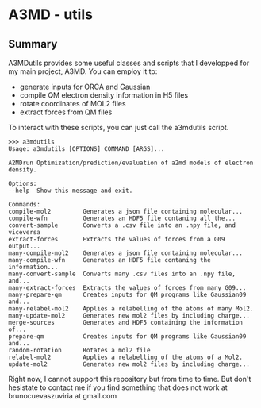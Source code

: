 # A3MD - utils

## Summary

A3MDutils provides some useful classes and scripts that I developped
for my main project, A3MD. You can employ it to:
- generate inputs for ORCA and Gaussian
- compile QM electron density information in H5 files 
- rotate coordinates of MOL2 files
- extract forces from QM files

To interact with these scripts, you can just call the a3mdutils script.

    >>> a3mdutils 
    Usage: a3mdutils [OPTIONS] COMMAND [ARGS]...

    A2MDrun Optimization/prediction/evaluation of a2md models of electron
    density.

    Options:
    --help  Show this message and exit.

    Commands:
    compile-mol2         Generates a json file containing molecular...
    compile-wfn          Generates an HDF5 file contaning all the...
    convert-sample       Converts a .csv file into an .npy file, and viceversa
    extract-forces       Extracts the values of forces from a G09 output...
    many-compile-mol2    Generates a json file containing molecular...
    many-compile-wfn     Generates an HDF5 file contaning the information...
    many-convert-sample  Converts many .csv files into an .npy file, and...
    many-extract-forces  Extracts the values of forces from many G09...
    many-prepare-qm      Creates inputs for QM programs like Gaussian09 and...
    many-relabel-mol2    Applies a relabelling of the atoms of many Mol2.
    many-update-mol2     Generates new mol2 files by including charge...
    merge-sources        Generates and HDF5 containing the information of...
    prepare-qm           Creates inputs for QM programs like Gaussian09 and...
    random-rotation      Rotates a mol2 file
    relabel-mol2         Applies a relabelling of the atoms of a Mol2.
    update-mol2          Generates new mol2 files by including charge...

Right now, I cannot support this repository but from time to time. But don't
hesistate to contact me if you find something that does not work at 
brunocuevaszuviria at gmail.com
